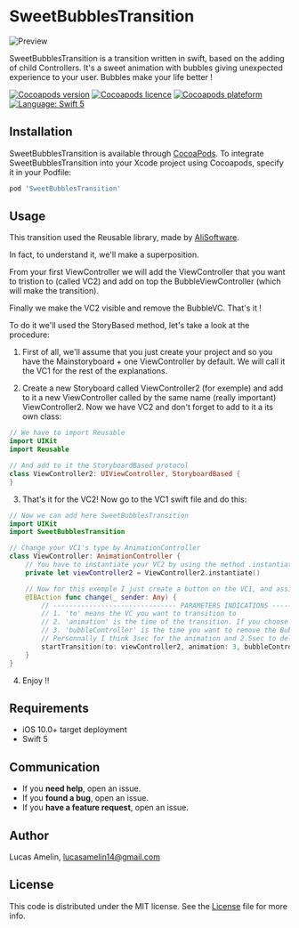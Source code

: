# SweetBubblesTransition 

![Preview]()

SweetBubblesTransition is a transition written in swift, based on the adding of child Controllers. It's a sweet animation with bubbles giving unexpected experience to your user. Bubbles make your life better !

<p align="left">
    <a href="https://cocoapods.org/pods/SweetBubblesTransition" target="_blank"><img src="https://img.shields.io/cocoapods/v/SweetBubblesTransition.svg?style=flat" alt="Cocoapods version" /></a>
    <a href="http://cocoapods.org/pods/SweetBubblesTransition" target="_blank"><img src="https://img.shields.io/cocoapods/l/SweetBubblesTransition.svg?style=flat" alt="Cocoapods licence" /></a>
    <a href="http://cocoapods.org/pods/SweetBubblesTransition" target="_blank"><img src="https://img.shields.io/cocoapods/p/SweetBubblesTransition.svg?style=flat" alt="Cocoapods plateform" /></a>
 <a href="http://cocoapods.org/pods/SweetBubblesTransition" target="_blank"><img src="https://img.shields.io/badge/Swift-5-orange" alt="Language: Swift 5"/></a>
</p>

## Installation

SweetBubblesTransition is available through [CocoaPods](http://cocoapods.org). 
To integrate SweetBubblesTransition into your Xcode project using Cocoapods, specify it in your Podfile:

```ruby
pod 'SweetBubblesTransition'
```

## Usage

This transition used the Reusable library, made by [AliSoftware](https://github.com/AliSoftware/Reusable).

In fact, to understand it, we'll make a superposition.

From your first ViewController we will add the ViewController that you want to tristion to (called VC2) and add on top the BubbleViewController (which will make the transition).

Finally we make the VC2 visible and remove the BubbleVC.
That's it !

To do it we'll used the StoryBased method, let's take a look at the procedure:

1. First of all, we'll assume that you just create your project and so you have the Mainstoryboard + one ViewController by default. We will call it the VC1 for the rest of the explanations.

2. Create a new Storyboard called ViewController2 (for exemple) and add to it a new ViewController called by the same name (really important) ViewController2.
Now we have VC2 and don't forget to add to it a its own class:
         
```swift
// We have to import Reusable
import UIKit
import Reusable

// And add to it the StoryboardBased protocol
class ViewController2: UIViewController, StoryboardBased {
}
```

3. That's it for the VC2! Now go to the VC1 swift file and do this:

```swift
// Now we can add here SweetBubblesTransition
import UIKit
import SweetBubblesTransition

// Change your VC1's type by AnimationController
class ViewController: AnimationController {
    // You have to instantiate your VC2 by using the method .instantiate() (thanks again to Reusable).
    private let viewController2 = ViewController2.instantiate()

    // Now for this exemple I just create a button on the VC1, and assign it the following function
    @IBAction func change(_ sender: Any) {
        // ------------------------------- PARAMETERS INDICATIONS -------------------------------
        // 1. 'to' means the VC you want to transition to 
        // 2. 'animation' is the time of the transition. If you choose 2, for exemple, that means the VC2 will appear in two seconds.
        // 3. 'bubbleController' is the time you want to remove the BubbleViewController
        // Personnally I think 3sec for the animation and 2.5sec to delete the BubbleVC is the perfect timing, but feel free to make your own opinion !
        startTransition(to: viewController2, animation: 3, bubbleController: 2.5)
    }
}
```

4. Enjoy !!

## Requirements

* iOS 10.0+ target deployment
* Swift 5

## Communication

- If you **need help**, open an issue.
- If you **found a bug**, open an issue.
- If you **have a feature request**, open an issue.

## Author

Lucas Amelin, lucasamelin14@gmail.com

## License

This code is distributed under the MIT license. See the [License](LICENSE) file for more info.



